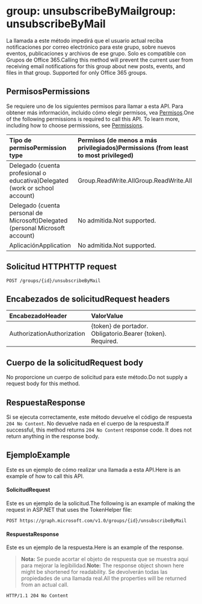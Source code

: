 # <a name="group-unsubscribebymail"></a><span data-ttu-id="75e29-101">group: unsubscribeByMail</span><span class="sxs-lookup"><span data-stu-id="75e29-101">group: unsubscribeByMail</span></span>
<span data-ttu-id="75e29-p101">La llamada a este método impedirá que el usuario actual reciba notificaciones por correo electrónico para este grupo, sobre nuevos eventos, publicaciones y archivos de ese grupo. Solo es compatible con Grupos de Office 365.</span><span class="sxs-lookup"><span data-stu-id="75e29-p101">Calling this method will prevent the current user from receiving email notifications for this group about new posts, events, and files in that group. Supported for only Office 365 groups.</span></span> 

## <a name="permissions"></a><span data-ttu-id="75e29-104">Permisos</span><span class="sxs-lookup"><span data-stu-id="75e29-104">Permissions</span></span>
<span data-ttu-id="75e29-p102">Se requiere uno de los siguientes permisos para llamar a esta API. Para obtener más información, incluido cómo elegir permisos, vea [Permisos](../../../concepts/permissions_reference.md).</span><span class="sxs-lookup"><span data-stu-id="75e29-p102">One of the following permissions is required to call this API. To learn more, including how to choose permissions, see [Permissions](../../../concepts/permissions_reference.md).</span></span>

|<span data-ttu-id="75e29-107">Tipo de permiso</span><span class="sxs-lookup"><span data-stu-id="75e29-107">Permission type</span></span>      | <span data-ttu-id="75e29-108">Permisos (de menos a más privilegiados)</span><span class="sxs-lookup"><span data-stu-id="75e29-108">Permissions (from least to most privileged)</span></span>              |
|:--------------------|:---------------------------------------------------------|
|<span data-ttu-id="75e29-109">Delegado (cuenta profesional o educativa)</span><span class="sxs-lookup"><span data-stu-id="75e29-109">Delegated (work or school account)</span></span> | <span data-ttu-id="75e29-110">Group.ReadWrite.All</span><span class="sxs-lookup"><span data-stu-id="75e29-110">Group.ReadWrite.All</span></span>    |
|<span data-ttu-id="75e29-111">Delegado (cuenta personal de Microsoft)</span><span class="sxs-lookup"><span data-stu-id="75e29-111">Delegated (personal Microsoft account)</span></span> | <span data-ttu-id="75e29-112">No admitida.</span><span class="sxs-lookup"><span data-stu-id="75e29-112">Not supported.</span></span>    |
|<span data-ttu-id="75e29-113">Aplicación</span><span class="sxs-lookup"><span data-stu-id="75e29-113">Application</span></span> | <span data-ttu-id="75e29-114">No admitida.</span><span class="sxs-lookup"><span data-stu-id="75e29-114">Not supported.</span></span> |

## <a name="http-request"></a><span data-ttu-id="75e29-115">Solicitud HTTP</span><span class="sxs-lookup"><span data-stu-id="75e29-115">HTTP request</span></span>
<!-- { "blockType": "ignored" } -->
```http
POST /groups/{id}/unsubscribeByMail
```
## <a name="request-headers"></a><span data-ttu-id="75e29-116">Encabezados de solicitud</span><span class="sxs-lookup"><span data-stu-id="75e29-116">Request headers</span></span>
| <span data-ttu-id="75e29-117">Encabezado</span><span class="sxs-lookup"><span data-stu-id="75e29-117">Header</span></span>       | <span data-ttu-id="75e29-118">Valor</span><span class="sxs-lookup"><span data-stu-id="75e29-118">Value</span></span> |
|:---------------|:--------|
| <span data-ttu-id="75e29-119">Authorization</span><span class="sxs-lookup"><span data-stu-id="75e29-119">Authorization</span></span>  | <span data-ttu-id="75e29-p103">{token} de portador. Obligatorio.</span><span class="sxs-lookup"><span data-stu-id="75e29-p103">Bearer {token}. Required.</span></span>  |

## <a name="request-body"></a><span data-ttu-id="75e29-122">Cuerpo de la solicitud</span><span class="sxs-lookup"><span data-stu-id="75e29-122">Request body</span></span>
<span data-ttu-id="75e29-123">No proporcione un cuerpo de solicitud para este método.</span><span class="sxs-lookup"><span data-stu-id="75e29-123">Do not supply a request body for this method.</span></span>

## <a name="response"></a><span data-ttu-id="75e29-124">Respuesta</span><span class="sxs-lookup"><span data-stu-id="75e29-124">Response</span></span>
<span data-ttu-id="75e29-p104">Si se ejecuta correctamente, este método devuelve el código de respuesta `204 No Content`. No devuelve nada en el cuerpo de la respuesta.</span><span class="sxs-lookup"><span data-stu-id="75e29-p104">If successful, this method returns `204 No Content` response code. It does not return anything in the response body.</span></span>

## <a name="example"></a><span data-ttu-id="75e29-127">Ejemplo</span><span class="sxs-lookup"><span data-stu-id="75e29-127">Example</span></span>
<span data-ttu-id="75e29-128">Este es un ejemplo de cómo realizar una llamada a esta API.</span><span class="sxs-lookup"><span data-stu-id="75e29-128">Here is an example of how to call this API.</span></span>

#### <a name="request"></a><span data-ttu-id="75e29-129">Solicitud</span><span class="sxs-lookup"><span data-stu-id="75e29-129">Request</span></span>
<span data-ttu-id="75e29-130">Este es un ejemplo de la solicitud.</span><span class="sxs-lookup"><span data-stu-id="75e29-130">The following is an example of making the request in ASP.NET that uses the TokenHelper file:</span></span>
<!-- {
  "blockType": "request",
  "name": "group_unsubscribebymail"
}-->
```http
POST https://graph.microsoft.com/v1.0/groups/{id}/unsubscribeByMail
```

#### <a name="response"></a><span data-ttu-id="75e29-131">Respuesta</span><span class="sxs-lookup"><span data-stu-id="75e29-131">Response</span></span>
<span data-ttu-id="75e29-132">Este es un ejemplo de la respuesta.</span><span class="sxs-lookup"><span data-stu-id="75e29-132">Here is an example of the response.</span></span> 
><span data-ttu-id="75e29-133">**Nota:** Se puede acortar el objeto de respuesta que se muestra aquí para mejorar la legibilidad.</span><span class="sxs-lookup"><span data-stu-id="75e29-133">**Note:** The response object shown here might be shortened for readability.</span></span> <span data-ttu-id="75e29-134">Se devolverán todas las propiedades de una llamada real.</span><span class="sxs-lookup"><span data-stu-id="75e29-134">All the properties will be returned from an actual call.</span></span>
<!-- {
  "blockType": "response",
  "truncated": true
} -->
```http
HTTP/1.1 204 No Content
```

<!-- uuid: 8fcb5dbc-d5aa-4681-8e31-b001d5168d79
2015-10-25 14:57:30 UTC -->
<!-- {
  "type": "#page.annotation",
  "description": "group: unsubscribeByMail",
  "keywords": "",
  "section": "documentation",
  "tocPath": ""
}-->
